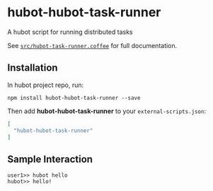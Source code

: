 # hubot-hubot-task-runner

A hubot script for running distributed tasks

See [`src/hubot-task-runner.coffee`](src/hubot-task-runner.coffee) for full documentation.

## Installation

In hubot project repo, run:

`npm install hubot-hubot-task-runner --save`

Then add **hubot-hubot-task-runner** to your `external-scripts.json`:

```json
[
  "hubot-hubot-task-runner"
]
```

## Sample Interaction

```
user1>> hubot hello
hubot>> hello!
```
